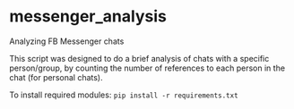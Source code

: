 # messenger_analysis
Analyzing FB Messenger chats

This script was designed to do a brief analysis of chats with a specific person/group, by counting the number of references to each person in the chat (for personal chats).

To install required modules: `pip install -r requirements.txt`
